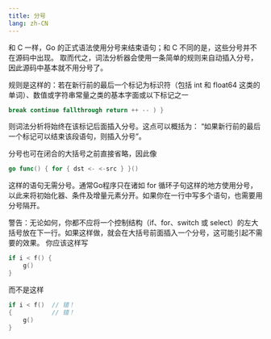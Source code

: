 ```yaml
---
title: 分号
lang: zh-CN
---
```


和 C 一样，Go 的正式语法使用分号来结束语句；和 C 不同的是，这些分号并不在源码中出现。 取而代之，词法分析器会使用一条简单的规则来自动插入分号，因此源码中基本就不用分号了。

规则是这样的：若在新行前的最后一个标记为标识符（包括 int 和 float64 这类的单词）、数值或字符串常量之类的基本字面或以下标记之一

```go
break continue fallthrough return ++ -- ) }
```

则词法分析将始终在该标记后面插入分号。这点可以概括为： “如果新行前的最后一个标记可以结束该段语句，则插入分号”。

分号也可在闭合的大括号之前直接省略，因此像

```go
go func() { for { dst <- <-src } }()
```

这样的语句无需分号。通常Go程序只在诸如 for 循环子句这样的地方使用分号， 以此来将初始化器、条件及增量元素分开。如果你在一行中写多个语句，也需要用分号隔开。

警告：无论如何，你都不应将一个控制结构（if、for、switch 或 select）的左大括号放在下一行。如果这样做，就会在大括号前面插入一个分号，这可能引起不需要的效果。 你应该这样写

```go
if i < f() {
	g()
}
```

而不是这样
```go
if i < f()  // 错！
{           // 错！
	g()
}
```
